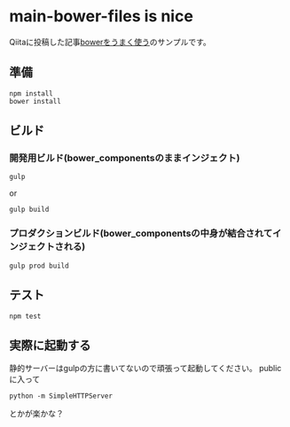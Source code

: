 # main-bower-files is nice

Qiitaに投稿した記事[bowerをうまく使う](http://qiita.com/endaaman/items/65f4df9b43e29d7544d1)のサンプルです。

## 準備
```
npm install
bower install
```

## ビルド
### 開発用ビルド(bower_componentsのままインジェクト)
```
gulp
```
or
```
gulp build
```

### プロダクションビルド(bower_componentsの中身が結合されてインジェクトされる)
```
gulp prod build
```


## テスト
```
npm test
```


## 実際に起動する
静的サーバーはgulpの方に書いてないので頑張って起動してください。
publicに入って
```
python -m SimpleHTTPServer
```
とかが楽かな？


